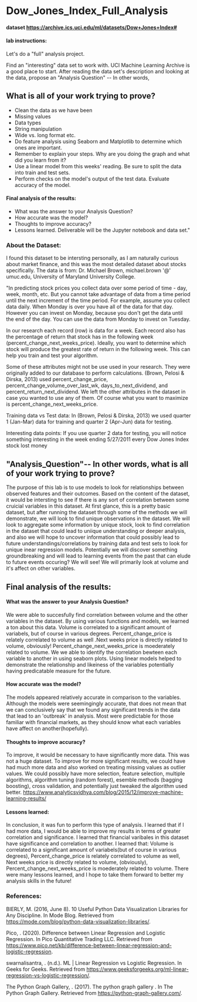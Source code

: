 # Dow_Jones_Index_Full_Analysis
#### dataset https://archive.ics.uci.edu/ml/datasets/Dow+Jones+Index#
#### lab instructions: 
Let's do a "full" analysis project.

Find an "interesting" data set to work with. UCI Machine Learning Archive is a good place to start.
After reading the data set's description and looking at the data, propose an "Analysis Question" -- In other words, 
## What is all of your work trying to prove?
- Clean the data as we have been
- Missing values
- Data types
- String manipulation
- Wide vs. long format etc.
- Do feature analysis using Seaborn and Matplotlib to determine which ones are important.
- Remember to explain your steps. Why are you doing the graph and what did you learn from it?
- Use a linear model from this weeks' reading. Be sure to split the data into train and test sets.
- Perform checks on the model's output of the test data. Evaluate accuracy of the model.
#### Final analysis of the results:
- What was the answer to your Analysis Question?
- How accurate was the model?
- Thoughts to improve accuracy?
- Lessons learned.
Deliverable will be the Jupyter notebook and data set."
### About the Dataset:
I found this dataset to be intersting personally, as I am naturally curious about market finance, and this was the most detailed dataset about stocks specifically. The data is from: Dr. Michael Brown, michael.brown '@' umuc.edu, University of Maryland University College.


"In predicting stock prices you collect data over some period of time - day, week, month, etc. But you cannot take advantage of data from a time period until the next increment of the time period. For example, assume you collect data daily. When Monday is over you have all of the data for that day. However you can invest on Monday, because you don't get the data until the end of the day. You can use the data from Monday to invest on Tuesday.

In our research each record (row) is data for a week. Each record also has the percentage of return that stock has in the following week (percent_change_next_weeks_price). Ideally, you want to determine which stock will produce the greatest rate of return in the following week. This can help you train and test your algorithm.

Some of these attributes might not be use used in your research. They were originally added to our database to perform calculations. (Brown, Pelosi & Dirska, 2013) used percent_change_price, percent_change_volume_over_last_wk, days_to_next_dividend, and percent_return_next_dividend. We left the other attributes in the dataset in case you wanted to use any of them. Of course what you want to maximize is percent_change_next_weeks_price.

Training data vs Test data:
In (Brown, Pelosi & Dirska, 2013) we used quarter 1 (Jan-Mar) data for training and quarter 2 (Apr-Jun) data for testing.

Interesting data points:
If you use quarter 2 data for testing, you will notice something interesting in the week ending 5/27/2011 every Dow Jones Index stock lost money
## "Analysis_Question"-- In other words, what is all of your work trying to prove?
The purpose of this lab is to use models to look for relationships between observed features and their outcomes. Based on the content of the dataset, it would be intersting to see if there is any sort of correlation between some cruicial variables in this dataset. At first glance, this is a pretty basic dataset, but after running the dataset through some of the methods we will demonstrate, we will look to find unique observations in the dataset. We will look to aggregate some information by unique stock, look to find correlation in the dataset that could lead to uniique understanding or deeper analysis, and also we will hope to uncover information that could possibly lead to future understandings/correlations by training data and test sets to look for unique inear regression models. Potentially we will discover something groundbreaking and will lead to learning events from the past that can elude to future events occuring? We will see! We will primarily look at volume and it's affect on other variables. 
## Final analysis of the results:

#### What was the answer to your Analysis Question?
We were able to succesfully find correlation between volume and the other variables in the dataset. By using various functions and models, we learned a ton about this data. Volume is correlated to a significant amount of variabels, but of course in various degrees. Percent_change_price is relately correlated to volume as well .Next weeks price is directly related to volume, obviously! Percent_change_next_weeks_price is moederately related to volume. We we able to identify the correlation bewteen each variable to another in using seaborn plots. Using linear models helped to demonstrate the relationship and likeiness of the variables potentially having predicatable measure for the future.


#### How accurate was the model?

The models appeared relatively accurate in comparison to the variables. Although the models were seemingingly accurate, that does not mean that we can conclusively say that we found any significant trends in the data that lead to an 'outbreak' in analysis. Most were predictable for those familiar with financial markets, as they should know what each variables have affect on another(hopefully). 

#### Thoughts to improve accuracy?

To improve, it would be necessary to have significantly more data. This was not a huge dataset. To improve for more significant results, we could have had much more data and also worked on treating missing values as outlier values. We could possibly have more selection, feature selection, multiple algorithms, algorithm tuning (random forest), esemble methods (bagging boosting), cross validation, and potentially just tweaked the algorithm used better. https://www.analyticsvidhya.com/blog/2015/12/improve-machine-learning-results/


#### Lessons learned:

In conclusion, it was fun to perform this type of analysis. I learned that if I had more data, I would be able to improve my results in terms of greater correlation and significance. I learned that financial varibales in this dataset have significance and correlation to another. I learned that: Volume is correlated to a significant amount of variabels(but of course in various degrees), Percent_change_price is relately correlated to volume as well, Next weeks price is directly related to volume, (obviously), Percent_change_next_weeks_price is moederately related to volume. There were many lessons learned, and I hope to take them forward to better my analysis skills in the future!
### References:
BIERLY, M. (2016, June 8). 10 Useful Python Data Visualization Libraries for Any Discipline. In Mode Blog. Retrieved from https://mode.com/blog/python-data-visualization-libraries/.

Pico, . (2020). Difference between Linear Regression and Logistic Regression. In Pico Quantitative Trading LLC. Retrieved from https://www.pico.net/kb/difference-between-linear-regression-and-logistic-regression.

swarnalisantra, . (n.d.). ML | Linear Regression vs Logistic Regression. In Geeks for Geeks. Retrieved from https://www.geeksforgeeks.org/ml-linear-regression-vs-logistic-regression/.

The Python Graph Gallery, . (2017). The python graph gallery . In The Python Graph Gallery. Retrieved from https://python-graph-gallery.com/.
